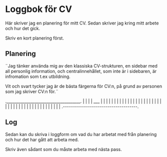 # Loggbok för CV

Här skriver jag en planering för mitt CV.
Sedan skriver jag kring mitt arbete och hur det gick.

Skriv en kort planering först.

## Planering

¨Jag tänker använda mig av den klassiska CV-strukturen, en sidebar med all personlig information, och centralinnehållet, som inte är i sidebaren, är infromation som t.ex utbildning. 

Vit och svart tycker jag är de bästa färgerna för CV:n, på grund av personen som jag skriver CV:n för.¨

._____________________________________.
|            |                        |
|    ___     |                        |
|            |                        |
|            |                        |
|            |                        |
|            |                        |
|            |                        |
|            |                        |
|            |                        |
|            |                        |
|            |                        |
|            |                        |
|            |                        |
|            |                        |
|            |                        |
|            |                        |
.-------------------------------------.
## Log

Sedan kan du skriva i loggform om vad du har arbetat med från planering och hur det har gått att arbeta med.

Skriv även sådant som du måste arbeta med nästa pass.